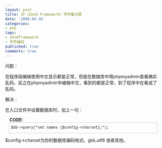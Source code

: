 ```yaml
---
layout: post
title: ZF（Zend Framework）字符集问题
date: '2008-04-16'
categories:
- php
tags:
- zendframework
- 字符编码
published: true
comments: true
---
```

<p>问题：</p>

<p>在程序段编辑使用中文显示都是正常，但是在数据库中用phpmyadmin查看确实乱码，反之在phpmyadmin中编辑中文，看到的都是正常，到了程序中在看成了乱码。</p>

<p>解决：</p>

<p>在入口文件中设置数据库时，加上一句：
<p style="margin: 1em 1em 0pt; font-weight: bold;">CODE:</p>
<code style="border: 1px solid #cccccc; margin: 0pt 1em 1em; padding: 0.5em; display: block; font-family: Courier,monospace; font-style: normal; font-variant: normal; font-weight: normal; font-size: 12px; font-size-adjust: none; font-stretch: normal; line-height: 1.8em;">$db-&gt;query("set names {$config-&gt;charset};");</code>$config-&gt;charset为你的数据库编码格式。gbk,utf8 或者其他。</p>
